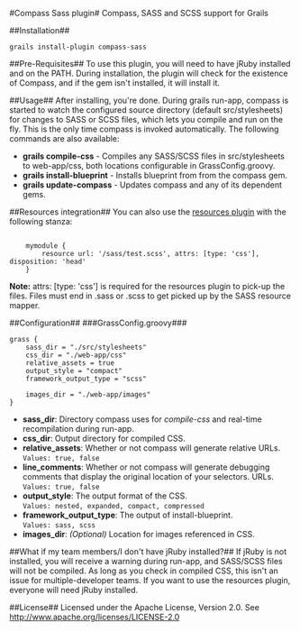 #Compass Sass plugin#
Compass, SASS and SCSS support for Grails

##Installation##
<pre><code>grails install-plugin compass-sass</code></pre>

##Pre-Requisites##
To use this plugin, you will need to have jRuby installed and on the PATH. During installation, the plugin will check for the existence of Compass, and if the gem isn't installed, it will install it.

##Usage##
After installing, you're done. During grails run-app, compass is started to watch the configured source directory (default src/stylesheets) for changes to SASS or SCSS files, which lets you compile and run on the fly. This is the only time compass is invoked automatically. The following commands are also available:

* **grails compile-css** - Compiles any SASS/SCSS files in src/stylesheets to web-app/css, both locations configurable in GrassConfig.groovy.
* **grails install-blueprint** - Installs blueprint from from the compass gem.
* **grails update-compass** - Updates compass and any of its dependent gems.

##Resources integration##
You can also use the <a href='http://grails.org/plugin/resources'>resources plugin</a> with the following stanza:
<pre><code>
    mymodule {
        resource url: '/sass/test.scss', attrs: [type: 'css'], disposition: 'head'
    }
</code></pre>

**Note:** attrs: [type: 'css'] is required for the resources plugin to pick-up the files. Files must end in .sass or .scss to get picked up by the SASS resource mapper.

##Configuration##
###GrassConfig.groovy###
<pre><code>grass {
	sass_dir = "./src/stylesheets"
	css_dir = "./web-app/css"
	relative_assets = true	
	output_style = "compact"
	framework_output_type = "scss"	
	
	images_dir = "./web-app/images"	
}</code></pre>


* **sass_dir**: Directory compass uses for *compile-css* and real-time recompilation during run-app.
* **css_dir**: Output directory for compiled CSS.
* **relative_assets**: Whether or not compass will generate relative URLs.  
`Values: true, false`
* **line_comments**: Whether or not compass will generate debugging comments that display the original location of your selectors. URLs.
`Values: true, false`
* **output_style**: The output format of the CSS.   
`Values: nested, expanded, compact, compressed`
* **framework\_output\_type**: The output of install-blueprint.   
`Values: sass, scss`
* **images_dir**: *(Optional)* Location for images referenced in CSS.

##What if my team members/I don't have jRuby installed?##
If jRuby is not installed, you will receive a warning during run-app, and SASS/SCSS files will not be compiled. As long as you check in compiled CSS, this isn't an issue for multiple-developer teams. If you want to use the resources plugin, everyone will need jRuby installed.

##License##
Licensed under the Apache License, Version 2.0. See <a href="http://www.apache.org/licenses/LICENSE-2.0">http://www.apache.org/licenses/LICENSE-2.0</a>
